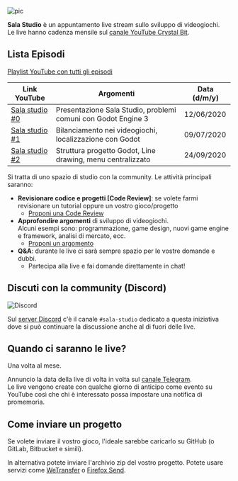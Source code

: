 ![pic](https://user-images.githubusercontent.com/6860637/84149556-f1e32900-aa60-11ea-8234-2d15869854d0.png)

**Sala Studio** è un appuntamento live stream sullo sviluppo di videogiochi.  
Le live hanno cadenza mensile sul [canale YouTube Crystal Bit](https://www.youtube.com/c/CrystalBit). 

## Lista Episodi

[Playlist YouTube con tutti gli episodi](https://www.youtube.com/playlist?list=PLaCq3HqKQR6roLY0e3_fDqCzj5PAN2WRw)

| Link YouTube                        | Argomenti                                                     | Data (d/m/y)     |
|------------------------------|---------------------------------------------------------------|-----------------------|
| [Sala studio #0](https://youtu.be/-jr1kcO3dM8) | Presentazione Sala Studio, problemi comuni con Godot Engine 3 | 12/06/2020            |
| [Sala studio #1](https://youtu.be/ifUNaUkNFuc) | Bilanciamento nei videogiochi, localizzazione con Godot | 09/07/2020  |
| [Sala studio #2](https://youtu.be/MNEV1KiqOs0) | Struttura progetto Godot, Line drawing, menu centralizzato | 24/09/2020 | 

Si tratta di uno spazio di studio con la community. Le attività principali saranno:

- **Revisionare codice e progetti [Code Review]**: se volete farmi revisionare un tutorial oppure un vostro gioco/progetto
  - [Proponi una Code Review](https://github.com/crystal-bit/sala-studio/issues/new?assignees=&labels=&template=proponi-una-code-review.md&title=)
- **Approfondire argomenti** di sviluppo di videogiochi.  
Alcuni esempi sono: programmazione, game design, nuovi game engine e framework, analisi di mercato, ecc. 
  - [Proponi un argomento](https://github.com/crystal-bit/sala-studio/issues/new?assignees=&labels=&template=proponi-un-argomento-di-studio.md&title=)
- **Q&A**: durante le live ci sarà sempre spazio per le vostre domande e dubbi.
  - Partecipa alla live e fai domande direttamente in chat!

## Discuti con la community (Discord)

![Discord](https://img.shields.io/discord/686600734636376102?logo=discord&logoColor=ffffff&color=7389D8&labelColor=6A7EC2)

Sul [server Discord](https://discord.gg/SA6S2Db) c'è il canale `#sala-studio` dedicato a questa iniziativa dove si può continuare la discussione anche al di fuori delle live.
  
## Quando ci saranno le live?

Una volta al mese.  

Annuncio la data della live di volta in volta sul [canale Telegram](https://t.me/crystalbit).  
Le live vengono create con qualche giorno di anticipo come evento su YouTube così che chi è interessato possa impostare una notifica di promemoria.

## Come inviare un progetto 

Se volete inviare il vostro gioco, l'ideale sarebbe caricarlo su GitHub (o GitLab, Bitbucket e simili).

In alternativa potete inviare l'archivio zip del vostro progetto. Potete usare servizi come [WeTransfer](https://wetransfer.com/) o [Firefox Send](https://send.firefox.com/).

